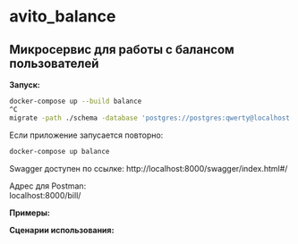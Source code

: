 # avito_balance
## Микросервис для работы с балансом пользователей

**Запуск:**

```bash
docker-compose up --build balance
^C
migrate -path ./schema -database 'postgres://postgres:qwerty@localhost:5432/postgres?sslmode=disable' up
```
Если приложение запусается повторно:
```bash
docker-compose up balance
```
Swagger доступен по ссылке:
http://localhost:8000/swagger/index.html#/

Адрес для Postman:  
localhost:8000/bill/

**Примеры:**



**Сценарии использования:**
